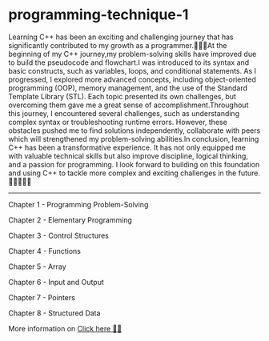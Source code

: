 # programming-technique-1

Learning C++ has been an exciting and challenging journey that has significantly contributed to my growth as a programmer.👨🏻‍💻At the beginning of my C++ journey,my problem-solving skills have improved due to build the pseudocode and flowchart.I was introduced to its syntax and basic constructs, such as variables, loops, and conditional statements. As I progressed, I explored more advanced concepts, including object-oriented programming (OOP), memory management, and the use of the Standard Template Library (STL). Each topic presented its own challenges, but overcoming them gave me a great sense of accomplishment.Throughout this journey, I encountered several challenges, such as understanding complex syntax or troubleshooting runtime errors. However, these obstacles pushed me to find solutions independently, collaborate with peers which will strengthened my problem-solving abilities.In conclusion, learning C++ has been a transformative experience. It has not only equipped me with valuable technical skills but also improve discipline, logical thinking, and a passion for programming. I look forward to building on this foundation and using C++ to tackle more complex and exciting challenges in the future.✌🏻✌🏻🌟

<hr>


Chapter 1 - Programming Problem-Solving

Chapter 2 - Elementary Programming

Chapter 3 - Control Structures

Chapter 4 - Functions

Chapter 5 - Array

Chapter 6 - Input and Output

Chapter 7 - Pointers

Chapter 8 - Structured Data

More information on [Click here 🌟🌟 ](https://hongjiabao.github.io/JIABAO.github.io/Programming%20Technique%201.html)


